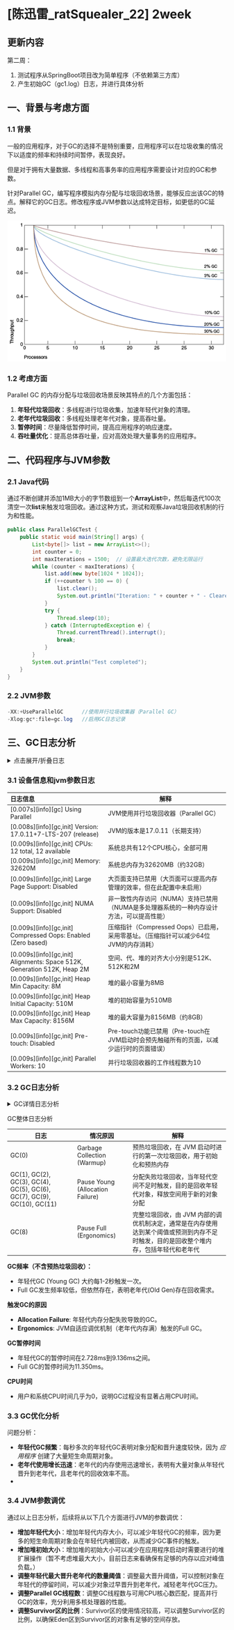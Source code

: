 # [陈迅雷_ratSquealer_22]	2week

## 更新内容

第二周：

1. 测试程序从SpringBoot项目改为简单程序（不依赖第三方库）
2. 产生初始GC（gc1.log）日志，并进行具体分析

## 一、背景与考虑方面

### 1.1 背景

一般的应用程序，对于GC的选择不是特别重要，应用程序可以在垃圾收集的情况下以适度的频率和持续时间暂停，表现良好。

但是对于拥有大量数据、多线程和高事务率的应用程序需要设计对应的GC和参数。

针对Parallel GC，编写程序模拟内存分配与垃圾回收场景，能够反应出该GC的特点。解释它的GC日志。修改程序或JVM参数以达成特定目标，如更低的GC延迟。

![图 1-1 的描述如下](./imgs/GC开销.png)

### 1.2 考虑方面

Parallel GC 的内存分配与垃圾回收场景反映其特点的几个方面包括：

1. **年轻代垃圾回收**：多线程进行垃圾收集，加速年轻代对象的清理。
2. **老年代垃圾回收**：多线程处理老年代对象，提高吞吐量。
3. **暂停时间**：尽量降低暂停时间，提高应用程序的响应速度。
4. **吞吐量优化**：提高总体吞吐量，应对高效处理大量事务的应用程序。

## 二、代码程序与JVM参数

### 2.1 Java代码

通过不断创建并添加1MB大小的字节数组到一个**ArrayList**中，然后每迭代100次清空一次**list**来触发垃圾回收。通过这种方式，测试和观察Java垃圾回收机制的行为和性能。

```java
public class ParallelGCTest {
    public static void main(String[] args) {
        List<byte[]> list = new ArrayList<>();
        int counter = 0;
        int maxIterations = 1500;  // 设置最大迭代次数，避免无限运行
        while (counter < maxIterations) {
            list.add(new byte[1024 * 1024]);
            if (++counter % 100 == 0) {
                list.clear();
                System.out.println("Iteration: " + counter + " - Cleared list to trigger GC");
            }
            try {
                Thread.sleep(10);
            } catch (InterruptedException e) {
                Thread.currentThread().interrupt();
                break;
            }
        }
        System.out.println("Test completed");
    }
}	
```

### 2.2 JVM参数

```java
-XX:+UseParallelGC		//使用并行垃圾收集器（Parallel GC）
-Xlog:gc*:file=gc.log	//启用GC日志记录
```

## 三、GC日志分析

<details>
    <summary>点击展开/折叠日志</summary>

```log
[0.007s][info][gc] Using Parallel
[0.008s][info][gc,init] Version: 17.0.11+7-LTS-207 (release)
[0.009s][info][gc,init] CPUs: 12 total, 12 available
[0.009s][info][gc,init] Memory: 32620M
[0.009s][info][gc,init] Large Page Support: Disabled
[0.009s][info][gc,init] NUMA Support: Disabled
[0.009s][info][gc,init] Compressed Oops: Enabled (Zero based)
[0.009s][info][gc,init] Alignments: Space 512K, Generation 512K, Heap 2M
[0.009s][info][gc,init] Heap Min Capacity: 8M
[0.009s][info][gc,init] Heap Initial Capacity: 510M
[0.009s][info][gc,init] Heap Max Capacity: 8156M
[0.009s][info][gc,init] Pre-touch: Disabled
[0.009s][info][gc,init] Parallel Workers: 10
[0.017s][info][gc,metaspace] CDS archive(s) mapped at: [0x000002281f000000-0x000002281fbd0000-0x000002281fbd0000), size 12386304, SharedBaseAddress: 0x000002281f000000, ArchiveRelocationMode: 1.
[0.017s][info][gc,metaspace] Compressed class space mapped at: 0x0000022820000000-0x0000022860000000, reserved size: 1073741824
[0.017s][info][gc,metaspace] Narrow klass base: 0x000002281f000000, Narrow klass shift: 0, Narrow klass range: 0x100000000
[1.881s][info][gc,start    ] GC(0) Pause Young (Allocation Failure)
[1.884s][info][gc,heap     ] GC(0) PSYoungGen: 130869K(152576K)->18312K(152576K) Eden: 130869K(131072K)->0K(131072K) From: 0K(21504K)->18312K(21504K)
[1.884s][info][gc,heap     ] GC(0) ParOldGen: 0K(348160K)->8K(348160K)
[1.884s][info][gc,metaspace] GC(0) Metaspace: 1040K(1216K)->1040K(1216K) NonClass: 953K(1024K)->953K(1024K) Class: 86K(192K)->86K(192K)
[1.884s][info][gc          ] GC(0) Pause Young (Allocation Failure) 127M->17M(489M) 2.728ms
[1.884s][info][gc,cpu      ] GC(0) User=0.00s Sys=0.00s Real=0.00s
[3.868s][info][gc,start    ] GC(1) Pause Young (Allocation Failure)
[3.873s][info][gc,heap     ] GC(1) PSYoungGen: 148804K(152576K)->21336K(152576K) Eden: 130492K(131072K)->0K(131072K) From: 18312K(21504K)->21336K(21504K)
[3.873s][info][gc,heap     ] GC(1) ParOldGen: 8K(348160K)->24592K(348160K)
[3.873s][info][gc,metaspace] GC(1) Metaspace: 1042K(1216K)->1042K(1216K) NonClass: 955K(1024K)->955K(1024K) Class: 86K(192K)->86K(192K)
[3.873s][info][gc          ] GC(1) Pause Young (Allocation Failure) 145M->44M(489M) 4.793ms
[3.873s][info][gc,cpu      ] GC(1) User=0.00s Sys=0.00s Real=0.01s
[5.848s][info][gc,start    ] GC(2) Pause Young (Allocation Failure)
[5.855s][info][gc,heap     ] GC(2) PSYoungGen: 151867K(152576K)->21352K(152576K) Eden: 130530K(131072K)->0K(131072K) From: 21336K(21504K)->21352K(21504K)
[5.855s][info][gc,heap     ] GC(2) ParOldGen: 24592K(348160K)->76825K(348160K)
[5.855s][info][gc,metaspace] GC(2) Metaspace: 1042K(1216K)->1042K(1216K) NonClass: 955K(1024K)->955K(1024K) Class: 86K(192K)->86K(192K)
[5.855s][info][gc          ] GC(2) Pause Young (Allocation Failure) 172M->95M(489M) 6.550ms
[5.855s][info][gc,cpu      ] GC(2) User=0.00s Sys=0.00s Real=0.01s
[7.852s][info][gc,start    ] GC(3) Pause Young (Allocation Failure)
[7.861s][info][gc,heap     ] GC(3) PSYoungGen: 151912K(152576K)->21256K(152576K) Eden: 130559K(131072K)->0K(131072K) From: 21352K(21504K)->21256K(21504K)
[7.861s][info][gc,heap     ] GC(3) ParOldGen: 76825K(348160K)->156698K(348160K)
[7.861s][info][gc,metaspace] GC(3) Metaspace: 1042K(1216K)->1042K(1216K) NonClass: 955K(1024K)->955K(1024K) Class: 86K(192K)->86K(192K)
[7.861s][info][gc          ] GC(3) Pause Young (Allocation Failure) 223M->173M(489M) 9.136ms
[7.861s][info][gc,cpu      ] GC(3) User=0.00s Sys=0.00s Real=0.01s
[9.851s][info][gc,start    ] GC(4) Pause Young (Allocation Failure)
[9.854s][info][gc,heap     ] GC(4) PSYoungGen: 151834K(152576K)->21320K(149504K) Eden: 130578K(131072K)->0K(128000K) From: 21256K(21504K)->21320K(21504K)
[9.854s][info][gc,heap     ] GC(4) ParOldGen: 156698K(348160K)->161818K(348160K)
[9.854s][info][gc,metaspace] GC(4) Metaspace: 1042K(1216K)->1042K(1216K) NonClass: 955K(1024K)->955K(1024K) Class: 86K(192K)->86K(192K)
[9.854s][info][gc          ] GC(4) Pause Young (Allocation Failure) 301M->178M(486M) 2.315ms
[9.854s][info][gc,cpu      ] GC(4) User=0.00s Sys=0.00s Real=0.00s
[11.785s][info][gc,start    ] GC(5) Pause Young (Allocation Failure)
[11.790s][info][gc,heap     ] GC(5) PSYoungGen: 148778K(149504K)->21288K(146432K) Eden: 127457K(128000K)->0K(124928K) From: 21320K(21504K)->21288K(21504K)
[11.790s][info][gc,heap     ] GC(5) ParOldGen: 161818K(348160K)->191514K(348160K)
[11.790s][info][gc,metaspace] GC(5) Metaspace: 1042K(1216K)->1042K(1216K) NonClass: 955K(1024K)->955K(1024K) Class: 86K(192K)->86K(192K)
[11.790s][info][gc          ] GC(5) Pause Young (Allocation Failure) 303M->207M(483M) 4.563ms
[11.790s][info][gc,cpu      ] GC(5) User=0.00s Sys=0.00s Real=0.00s
[13.672s][info][gc,start    ] GC(6) Pause Young (Allocation Failure)
[13.679s][info][gc,heap     ] GC(6) PSYoungGen: 145621K(146432K)->22528K(145408K) Eden: 124332K(124928K)->0K(122368K) From: 21288K(21504K)->22528K(23040K)
[13.679s][info][gc,heap     ] GC(6) ParOldGen: 191514K(348160K)->241385K(348160K)
[13.679s][info][gc,metaspace] GC(6) Metaspace: 1042K(1216K)->1042K(1216K) NonClass: 955K(1024K)->955K(1024K) Class: 86K(192K)->86K(192K)
[13.679s][info][gc          ] GC(6) Pause Young (Allocation Failure) 329M->257M(482M) 6.875ms
[13.679s][info][gc,cpu      ] GC(6) User=0.00s Sys=0.02s Real=0.01s
[15.550s][info][gc,start    ] GC(7) Pause Young (Allocation Failure)
[15.559s][info][gc,heap     ] GC(7) PSYoungGen: 144767K(145408K)->17408K(137728K) Eden: 122239K(122368K)->0K(119808K) From: 22528K(23040K)->17408K(17920K)
[15.559s][info][gc,heap     ] GC(7) ParOldGen: 241385K(348160K)->314090K(348160K)
[15.559s][info][gc,metaspace] GC(7) Metaspace: 1042K(1216K)->1042K(1216K) NonClass: 955K(1024K)->955K(1024K) Class: 86K(192K)->86K(192K)
[15.559s][info][gc          ] GC(7) Pause Young (Allocation Failure) 377M->323M(474M) 8.404ms
[15.559s][info][gc,cpu      ] GC(7) User=0.00s Sys=0.00s Real=0.01s
[15.559s][info][gc,start    ] GC(8) Pause Full (Ergonomics)
[15.559s][info][gc,phases,start] GC(8) Marking Phase
[15.560s][info][gc,phases      ] GC(8) Marking Phase 1.040ms
[15.560s][info][gc,phases,start] GC(8) Summary Phase
[15.560s][info][gc,phases      ] GC(8) Summary Phase 0.017ms
[15.560s][info][gc,phases,start] GC(8) Adjust Roots
[15.560s][info][gc,phases      ] GC(8) Adjust Roots 0.400ms
[15.560s][info][gc,phases,start] GC(8) Compaction Phase
[15.566s][info][gc,phases      ] GC(8) Compaction Phase 6.148ms
[15.566s][info][gc,phases,start] GC(8) Post Compact
[15.570s][info][gc,phases      ] GC(8) Post Compact 3.216ms
[15.570s][info][gc,heap        ] GC(8) PSYoungGen: 17408K(137728K)->0K(117760K) Eden: 0K(119808K)->0K(117248K) From: 17408K(17920K)->0K(512K)
[15.570s][info][gc,heap        ] GC(8) ParOldGen: 314090K(348160K)->91803K(318464K)
[15.570s][info][gc,metaspace   ] GC(8) Metaspace: 1042K(1216K)->1042K(1216K) NonClass: 955K(1024K)->955K(1024K) Class: 86K(192K)->86K(192K)
[15.570s][info][gc             ] GC(8) Pause Full (Ergonomics) 323M->89M(426M) 11.350ms
[15.570s][info][gc,cpu         ] GC(8) User=0.00s Sys=0.00s Real=0.01s
[17.351s][info][gc,start       ] GC(9) Pause Young (Allocation Failure)
[17.352s][info][gc,heap        ] GC(9) PSYoungGen: 117020K(117760K)->2048K(138240K) Eden: 117020K(117248K)->0K(114176K) From: 0K(512K)->2048K(24064K)
[17.352s][info][gc,heap        ] GC(9) ParOldGen: 91803K(318464K)->91803K(318464K)
[17.352s][info][gc,metaspace   ] GC(9) Metaspace: 1042K(1216K)->1042K(1216K) NonClass: 955K(1024K)->955K(1024K) Class: 86K(192K)->86K(192K)
[17.352s][info][gc             ] GC(9) Pause Young (Allocation Failure) 203M->91M(446M) 0.387ms
[17.352s][info][gc,cpu         ] GC(9) User=0.00s Sys=0.00s Real=0.00s
[19.090s][info][gc,start       ] GC(10) Pause Young (Allocation Failure)
[19.091s][info][gc,heap        ] GC(10) PSYoungGen: 115917K(138240K)->13312K(125440K) Eden: 113869K(114176K)->0K(111616K) From: 2048K(24064K)->13312K(13824K)
[19.091s][info][gc,heap        ] GC(10) ParOldGen: 91803K(318464K)->91803K(318464K)
[19.091s][info][gc,metaspace   ] GC(10) Metaspace: 1042K(1216K)->1042K(1216K) NonClass: 955K(1024K)->955K(1024K) Class: 86K(192K)->86K(192K)
[19.091s][info][gc             ] GC(10) Pause Young (Allocation Failure) 202M->102M(433M) 1.163ms
[19.091s][info][gc,cpu         ] GC(10) User=0.00s Sys=0.00s Real=0.00s
[20.775s][info][gc,start       ] GC(11) Pause Young (Allocation Failure)
[20.777s][info][gc,heap        ] GC(11) PSYoungGen: 124068K(125440K)->21504K(134656K) Eden: 110756K(111616K)->0K(109056K) From: 13312K(13824K)->21504K(25600K)
[20.777s][info][gc,heap        ] GC(11) ParOldGen: 91803K(318464K)->91803K(318464K)
[20.777s][info][gc,metaspace   ] GC(11) Metaspace: 1042K(1216K)->1042K(1216K) NonClass: 955K(1024K)->955K(1024K) Class: 86K(192K)->86K(192K)
[20.777s][info][gc             ] GC(11) Pause Young (Allocation Failure) 210M->110M(442M) 1.932ms
[20.777s][info][gc,cpu         ] GC(11) User=0.00s Sys=0.00s Real=0.00s
[22.433s][info][gc,start       ] GC(12) Pause Young (Allocation Failure)
[22.435s][info][gc,heap        ] GC(12) PSYoungGen: 130168K(134656K)->26624K(134656K) Eden: 108663K(109056K)->0K(107008K) From: 21504K(25600K)->26624K(27648K)
[22.435s][info][gc,heap        ] GC(12) ParOldGen: 91803K(318464K)->92827K(318464K)
[22.435s][info][gc,metaspace   ] GC(12) Metaspace: 1042K(1216K)->1042K(1216K) NonClass: 955K(1024K)->955K(1024K) Class: 86K(192K)->86K(192K)
[22.435s][info][gc             ] GC(12) Pause Young (Allocation Failure) 216M->116M(442M) 2.036ms
[22.435s][info][gc,cpu         ] GC(12) User=0.00s Sys=0.00s Real=0.00s
[23.573s][info][gc,heap,exit   ] Heap
[23.573s][info][gc,heap,exit   ]  PSYoungGen      total 134656K, used 103599K [0x0000000756180000, 0x0000000760400000, 0x0000000800000000)
[23.573s][info][gc,heap,exit   ]   eden space 107008K, 71% used [0x0000000756180000,0x000000075acabe30,0x000000075ca00000)
[23.573s][info][gc,heap,exit   ]   from space 27648K, 96% used [0x000000075cc00000,0x000000075e6001a0,0x000000075e700000)
[23.573s][info][gc,heap,exit   ]   to   space 29696K, 0% used [0x000000075e700000,0x000000075e700000,0x0000000760400000)
[23.573s][info][gc,heap,exit   ]  ParOldGen       total 318464K, used 92827K [0x0000000602400000, 0x0000000615b00000, 0x0000000756180000)
[23.573s][info][gc,heap,exit   ]   object space 318464K, 29% used [0x0000000602400000,0x0000000607ea6cc0,0x0000000615b00000)
[23.573s][info][gc,heap,exit   ]  Metaspace       used 1043K, committed 1216K, reserved 1114112K
[23.573s][info][gc,heap,exit   ]   class space    used 86K, committed 192K, reserved 1048576K

```

</details>

### 3.1 设备信息和jvm参数日志

| 日志信息                                                     | 解释                                                         |
| :----------------------------------------------------------- | ------------------------------------------------------------ |
| [0.007s][info][gc] Using Parallel                            | JVM使用并行垃圾回收器（Parallel GC）                         |
| [0.008s][info][gc,init] Version: 17.0.11+7-LTS-207 (release) | JVM的版本是17.0.11（长期支持）                               |
| [0.009s][info][gc,init] CPUs: 12 total, 12 available         | 系统总共有12个CPU核心，全部可用                              |
| [0.009s][info][gc,init] Memory: 32620M                       | 系统总内存为32620MB（约32GB）                                |
| [0.009s][info][gc,init] Large Page Support: Disabled         | 大页面支持已禁用（大页面可以提高内存管理的效率，但在此配置中未启用） |
| [0.009s][info][gc,init] NUMA Support: Disabled               | 非一致性内存访问（NUMA）支持已禁用（NUMA是多处理器系统的一种内存设计方法，可以提高性能） |
| [0.009s][info][gc,init] Compressed Oops: Enabled (Zero based) | 压缩指针（Compressed Oops）已启用，采用零基址。（压缩指针可以减少64位JVM的内存消耗） |
| [0.009s][info][gc,init] Alignments: Space 512K, Generation 512K, Heap 2M | 空间、代、堆的对齐大小分别是512K、512K和2M                   |
| [0.009s][info][gc,init] Heap Min Capacity: 8M                | 堆的最小容量为8MB                                            |
| [0.009s][info][gc,init] Heap Initial Capacity: 510M          | 堆的初始容量为510MB                                          |
| [0.009s][info][gc,init] Heap Max Capacity: 8156M             | 堆的最大容量为8156MB（约8GB）                                |
| [0.009s][info][gc,init] Pre-touch: Disabled                  | Pre-touch功能已禁用（Pre-touch在JVM启动时会预先触碰所有的页面，以减少运行时的页面错误） |
| [0.009s][info][gc,init] Parallel Workers: 10                 | 并行垃圾回收器的工作线程数为10                               |

### 3.2 GC日志分析

<details>
    <summary>GC详情日志分析</summary>

| GC次数、时间戳 | 日志分析                                                     |
| :------------- | :----------------------------------------------------------- |
| GC(0) 1.881秒  | 触发GC的原因：由于Eden区没有足够的空间来容纳新对象，导致分配失败。 <br />PSYoungGen：年轻代内存从130869K（总152576K）减少到18312K（总152576K）。Eden区内存从130869K（总131072K）减少到0K（总131072K），表明Eden区的对象要么被回收，要么被移动到Survivor区或老年代。From Survivor区的内存从0K（总21504K）增加到18312K（总21504K），表示一些对象从Eden区移到了From Survivor区。 <br />ParOldGen：老年代内存从0K（总348160K）增加到8K（总348160K），表示一些对象从年轻代晋升到了老年代。 <br />内存减少：总内存从127MB减少到17MB，显著减少了内存使用。<br /> GC暂停信息：整个GC事件花费了2.728毫秒，期间应用程序暂停运行。<br /> CPU时间：CPU的用户态和系统态时间均为0秒，对CPU资源的使用极少。 |
| GC(1) 3.868秒  | 触发GC的原因：由于Eden区没有足够的空间来容纳新对象，导致分配失败。 <br />PSYoungGen：年轻代内存从148804K（总152576K）减少到21336K（总152576K）。Eden区内存从130492K（总131072K）减少到0K（总131072K），表明Eden区的对象要么被回收，要么被移动到Survivor区或老年代。From Survivor区的内存从18312K（总21504K）增加到21336K（总21504K），表示一些对象从Eden区移到了From Survivor区。 <br />ParOldGen：老年代内存从8K（总348160K）增加到24592K（总348160K），表示更多的对象从年轻代晋升到了老年代。<br / >内存减少：总内存从145MB减少到44MB，显著减少了内存使用。 <br />GC暂停信息：整个GC事件花费了4.793毫秒，期间应用程序暂停运行。 <br />CPU时间：CPU的用户态和系统态时间均为0秒，对CPU资源的使用极少，实际时间为0.01秒。 |
| GC(2) 5.848秒  | 触发GC的原因：由于Eden区没有足够的空间来容纳新对象，导致分配失败。 <br />PSYoungGen：年轻代内存从151867K（总152576K）减少到21352K（总152576K）。Eden区内存从130530K（总131072K）减少到0K（总131072K），表明Eden区的对象要么被回收，要么被移动到Survivor区或老年代。From Survivor区的内存从21336K（总21504K）增加到21352K（总21504K），表示一些对象从Eden区移到了From Survivor区。 <br />ParOldGen：老年代内存从24592K（总348160K）增加到76825K（总348160K），表示更多的对象从年轻代晋升到了老年代。 <br />内存减少：总内存从172MB减少到95MB，显著减少了内存使用。 <br />GC暂停信息：整个GC事件花费了6.550毫秒，期间应用程序暂停运行。<br />CPU时间：CPU的用户态和系统态时间均为0秒，对CPU资源的使用极少，实际时间为0.01秒。 |
| GC(3) 7.852秒  | 触发GC的原因：由于Eden区没有足够的空间来容纳新对象，导致分配失败。 <br />PSYoungGen：年轻代内存从151912K（总152576K）减少到21256K（总152576K）。Eden区内存从130559K（总131072K）减少到0K（总131072K），表明Eden区的对象要么被回收，要么被移动到Survivor区或老年代。From Survivor区的内存从21352K（总21504K）减少到21256K（总21504K），表示一些对象从Eden区移到了From Survivor区。 <br />ParOldGen：老年代内存从76825K（总348160K）增加到156698K（总348160K），表示更多的对象从年轻代晋升到了老年代。 <br />内存减少：总内存从223MB减少到173MB，显著减少了内存使用。<br />GC暂停信息：整个GC事件花费了9.136毫秒，期间应用程序暂停运行。 <br />CPU时间：CPU的用户态和系统态时间均为0秒，对CPU资源的使用极少，实际时间为0.01秒。 |
| GC(4) 9.851秒  | 触发GC的原因：由于Eden区没有足够的空间来容纳新对象，导致分配失败。 <br />PSYoungGen：年轻代内存从151834K（总152576K）减少到21320K（总149504K）。Eden区内存从130578K（总131072K）减少到0K（总128000K），表明Eden区的对象要么被回收，要么被移动到Survivor区或老年代。From Survivor区的内存从21256K（总21504K）增加到21320K（总21504K），表示一些对象从Eden区移到了From Survivor区。 <br />ParOldGen：老年代内存从156698K（总348160K）增加到161818K（总348160K），表示更多的对象从年轻代晋升到了老年代。 <br />内存减少：总内存从301MB减少到178MB，显著减少了内存使用。 <br />GC暂停信息：整个GC事件花费了2.315毫秒，期间应用程序暂停运行。 <br />CPU时间：CPU的用户态和系统态时间均为0秒，对CPU资源的使用极少，实际时间为0.00秒。 |
| GC(5) 11.785秒 | 触发GC的原因：由于Eden区没有足够的空间来容纳新对象，导致分配失败。 <br />PSYoungGen：年轻代内存从148778K（总149504K）减少到21288K（总146432K）。Eden区内存从127457K（总128000K）减少到0K（总124928K），表明Eden区的对象要么被回收，要么被移动到Survivor区或老年代。From Survivor区的内存从21320K（总21504K）减少到21288K（总21504K），表示一些对象从Eden区移到了From Survivor区。 <br />ParOldGen：老年代内存从161818K（总348160K）增加到191514K（总348160K），表示更多的对象从年轻代晋升到了老年代。 <br />内存减少：总内存从303MB减少到207MB，显著减少了内存使用。 <br />GC暂停信息：整个GC事件花费了4.563毫秒，期间应用程序暂停运行。 <br />CPU时间：CPU的用户态和系统态时间均为0秒，对CPU资源的使用极少，实际时间为0.00秒。 |
| GC(6) 13.672秒 | 触发GC的原因：由于Eden区没有足够的空间来容纳新对象，导致分配失败。<br/>PSYoungGen：年轻代内存从145621K（总146432K）减少到22528K（总145408K）。Eden区内存从124332K（总124928K）减少到0K（总122368K），表明Eden区的对象要么被回收，要么被移动到Survivor区或老年代。From Survivor区的内存从21288K（总21504K）增加到22528K（总23040K），表示一些对象从Eden区移到了From Survivor区。<br/>ParOldGen：老年代内存从191514K（总348160K）增加到241385K（总348160K），表示更多的对象从年轻代晋升到了老年代。<br/>内存减少：总内存从329MB减少到257MB，显著减少了内存使用。<br/>GC暂停信息：整个GC事件花费了6.875毫秒，期间应用程序暂停运行。<br/>CPU时间：CPU的用户态时间为0秒，系统态时间为0.02秒，实际时间为0.01秒。 |
| GC(7) 15.550秒 | 触发GC的原因：由于Eden区没有足够的空间来容纳新对象，导致分配失败。<br/>PSYoungGen：年轻代内存从144767K（总145408K）减少到17408K（总137728K）。Eden区内存从122239K（总122368K）减少到0K（总119808K），表明Eden区的对象要么被回收，要么被移动到Survivor区或老年代。From Survivor区的内存从22528K（总23040K）减少到17408K（总17920K），表示一些对象从Eden区移到了From Survivor区。<br/>ParOldGen：老年代内存从241385K（总348160K）增加到314090K（总348160K），表示更多的对象从年轻代晋升到了老年代。<br/>Metaspace：Metaspace内存保持不变，非类元数据和类元数据也没有变化。<br/>内存减少：总内存从377MB减少到323MB，显著减少了内存使用。<br/>GC暂停信息：整个GC事件花费了8.404毫秒，期间应用程序暂停运行。<br/>CPU时间：在此次垃圾回收过程中，CPU的用户态时间为0秒，系统态时间为0秒，实际时间为0.01秒。 |
| GC(8)11.350秒  | 触发GC的原因：进行Full GC，导致内存回收。<br/>PSYoungGen：年轻代内存从17408K（总137728K）减少到0K（总117760K），Eden区保持为0K，From区内存从17408K减少到0K。<br/>ParOldGen：老年代内存从314090K（总348160K）减少到91803K（总318464K），有效释放了老年代内存。<br/>Metaspace：Metaspace内存从1042K（总1216K）保持不变，类和非类元数据均未变化。<br/>内存减少：总内存从323MB减少到89MB（总426MB），显著减少了内存使用。<br/>GC暂停信息：整个GC事件花费了11.350毫秒，期间应用程序暂停运行。<br/>CPU时间：在此次垃圾回收过程中，用户态和系统态CPU时间均为0秒，实际时间为0.01秒。 |
| GC(9)0.387秒   | 触发GC的原因：由于内存分配失败，触发了年轻代垃圾回收（Young GC）。<br/>PSYoungGen：年轻代内存从117020K（总117760K）减少到2048K（总138240K），Eden区内存从117020K减少到0K，From区内存从0K增加到2048K。<br/>ParOldGen：老年代内存保持不变，从91803K（总318464K）保持为91803K。<br/>Metaspace：Metaspace内存从1042K（总1216K）保持不变，类和非类元数据均未变化。<br/>内存减少：总内存从203MB减少到91MB（总446MB），显著减少了内存使用。<br/>GC暂停信息：整个GC事件花费了0.387毫秒，期间应用程序暂停运行。<br/>CPU时间：在此次垃圾回收过程中，用户态和系统态CPU时间均为0秒，实际时间为0.00秒。 |
| GC(10)1.163秒  | 触发GC的原因：由于内存分配失败，触发了年轻代垃圾回收（Young GC）。<br/>PSYoungGen：年轻代内存从115917K（总138240K）减少到13312K（总125440K），Eden区内存从113869K减少到0K，From区内存从2048K增加到13312K。<br/>ParOldGen：老年代内存保持不变，从91803K（总318464K）保持为91803K，表示没有对象晋升。<br/>Metaspace：Metaspace内存保持不变，从1042K（总1216K）保持为1042K，类和非类元数据均未变化。<br/>内存减少：总内存从202MB减少到102MB（总433MB），显著减少了内存使用。<br/>GC暂停信息：整个GC事件花费了1.163毫秒，期间应用程序暂停运行。<br/>CPU时间：在此次垃圾回收过程中，用户态和系统态CPU时间均为0秒，实际时间为0.00秒。 |
| GC(11)1.932秒  | 触发GC的原因：由于内存分配失败，触发了年轻代垃圾回收（Young GC）。<br/>PSYoungGen：年轻代内存从124068K（总125440K）减少到21504K（总134656K），Eden区内存从110756K减少到0K，From区内存从13312K增加到21504K。<br/>ParOldGen：老年代内存保持不变，从91803K（总318464K）保持为91803K，表示没有对象晋升。<br/>Metaspace：Metaspace内存保持不变，从1042K（总1216K）保持为1042K，类和非类元数据均未变化。<br/>内存减少：总内存从210MB减少到110MB（总442MB），显著减少了内存使用。<br/>GC暂停信息：整个GC事件花费了1.932毫秒，期间应用程序暂停运行。<br/>CPU时间：在此次垃圾回收过程中，用户态和系统态CPU时间均为0秒，实际时间为0.00秒。 |
| GC(12)2.036秒  | 触发GC的原因：由于内存分配失败，触发了年轻代垃圾回收（Young GC）。<br/>PSYoungGen：年轻代内存从130168K（总134656K）减少到26624K（总134656K），Eden区内存从108663K减少到0K，From区内存从21504K增加到26624K。<br/>ParOldGen：老年代内存从91803K（总318464K）增加到92827K（总318464K），表示部分对象从年轻代晋升到老年代。<br/>Metaspace：Metaspace内存保持不变，从1042K（总1216K）保持为1042K，类和非类元数据均未变化。<br/>内存减少：总内存从216MB减少到116MB（总442MB），显著减少了内存使用。<br/>GC暂停信息：整个GC事件花费了2.036毫秒，期间应用程序暂停运行。<br/>CPU时间：在此次垃圾回收过程中，用户态和系统态CPU时间均为0秒，实际时间为0.00秒。 |

</details>

GC整体日志分析

| 日志                                                         | 情况原因                         | 解释                                                         |
| ------------------------------------------------------------ | -------------------------------- | ------------------------------------------------------------ |
| GC(0)                                                        | Garbage Collection (Warmup)      | 预热垃圾回收，在 JVM 启动时进行的第一次垃圾回收，用于初始化和预热内存 |
| GC(1), GC(2), GC(3), GC(4), GC(5), GC(6), GC(7), GC(9), GC(10), GC(11) | Pause Young (Allocation Failure) | 分配失败垃圾回收，当年轻代空间不足时触发，目的是回收年轻代对象，释放空间用于新的对象分配 |
| GC(8)                                                        | Pause Full (Ergonomics)          | 完整垃圾回收，由 JVM 内部的调优机制决定，通常是在内存使用达到某个阈值或预测到内存不足时触发，目的是回收整个堆内存，包括年轻代和老年代 |

**GC频率（不含预热垃圾回收）：**

- 年轻代GC (Young GC) 大约每1-2秒触发一次。
- Full GC发生频率较低，但依然存在，表明老年代(Old Gen)存在回收需求。

**触发GC的原因**

- **Allocation Failure**: 年轻代内存分配失败导致的GC。
- **Ergonomics**: JVM自适应调优机制（老年代内存满）触发的Full GC。

**GC暂停时间**

- 年轻代GC的暂停时间在2.728ms到9.136ms之间。
- Full GC的暂停时间为11.350ms。

**CPU时间**

- 用户和系统CPU时间几乎为0，说明GC过程没有显著占用CPU时间。

### 3.3 GC优化分析

问题分析：

- **年轻代GC频繁**：每秒多次的年轻代GC表明对象分配和晋升速度较快，因为 *应用程序* 创建了大量短生命周期对象。
- **老年代使用增长迅速**：老年代的内存使用迅速增长，表明有大量对象从年轻代晋升到老年代，且老年代的回收效率不高。
- 

### 3.4 JVM参数调优

通过以上日志分析，后续将从以下几个方面进行JVM的参数调优：

- **增加年轻代大小**：增加年轻代内存大小，可以减少年轻代GC的频率，因为更多的短生命周期对象会在年轻代内被回收，从而减少GC事件的触发。
- **增加堆初始大小**：增加堆的初始大小可以减少在应用程序启动时需要进行的堆扩展操作（暂不考虑堆最大大小，目前日志来看确保有足够的内存以应对峰值负载。）
- **调整年轻代最大晋升老年代的数量阈值**：调整最大晋升阈值，可以控制对象在年轻代的停留时间，可以减少对象过早晋升到老年代，减轻老年代GC压力。
- **调整Parallel GC线程数**：调整GC线程数与可用CPU核心数匹配，提高并行GC的效率，充分利用多核处理器的性能。
- **调整Survivor区的比例**：Survivor区的使用情况较高，可以调整Survivor区的比例，以确保Eden区到Survivor区的对象有足够的空间存放。

